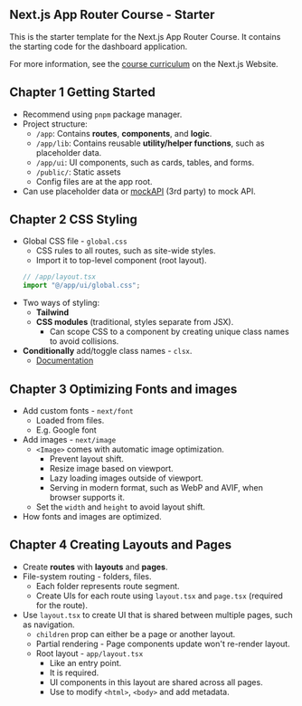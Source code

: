 ## Next.js App Router Course - Starter

This is the starter template for the Next.js App Router Course. It contains the starting code for the dashboard application.

For more information, see the [course curriculum](https://nextjs.org/learn) on the Next.js Website.

## Chapter 1 Getting Started

- Recommend using `pnpm` package manager.
- Project structure:
  - `/app`: Contains **routes**, **components**, and **logic**.
  - `/app/lib`: Contains reusable **utility/helper functions**, such as placeholder data.
  - `/app/ui`: UI components, such as cards, tables, and forms.
  - `/public/`: Static assets
  - Config files are at the app root.
- Can use placeholder data or [mockAPI](https://mockapi.io/) (3rd party) to mock API.

## Chapter 2 CSS Styling

- Global CSS file - `global.css`
  - CSS rules to all routes, such as site-wide styles.
  - Import it to top-level component (root layout).
  ```js
  // /app/layout.tsx
  import "@/app/ui/global.css";
  ```
- Two ways of styling:
  - **Tailwind**
  - **CSS modules** (traditional, styles separate from JSX).
    - Can scope CSS to a component by creating unique class names to avoid collisions.
- **Conditionally** add/toggle class names - `clsx`.
  - [Documentation](https://github.com/lukeed/clsx)

## Chapter 3 Optimizing Fonts and images

- Add custom fonts - `next/font`
  - Loaded from files.
  - E.g. Google font
- Add images - `next/image`
  - `<Image>` comes with automatic image optimization.
    - Prevent layout shift.
    - Resize image based on viewport.
    - Lazy loading images outside of viewport.
    - Serving in modern format, such as WebP and AVIF, when browser supports it.
  - Set the `width` and `height` to avoid layout shift.
- How fonts and images are optimized.

## Chapter 4 Creating Layouts and Pages

- Create **routes** with **layouts** and **pages**.
- File-system routing - folders, files.
  - Each folder represents route segment.
  - Create UIs for each route using `layout.tsx` and `page.tsx` (required for the route).
- Use `layout.tsx` to create UI that is shared between multiple pages, such as navigation.
  - `children` prop can either be a page or another layout.
  - Partial rendering - Page components update won't re-render layout.
  - Root layout - `app/layout.tsx`
    - Like an entry point.
    - It is required.
    - UI components in this layout are shared across all pages.
    - Use to modify `<html>`, `<body>` and add metadata.
